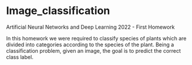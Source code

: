 # Image_classification
Artificial Neural Networks and Deep Learning 2022 - First Homework

In this homework we were required to classify species of plants which are divided into categories according to the species of the plant. Being a classification problem, given an image, the goal is to predict the correct class label.
